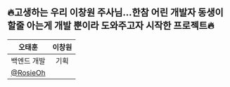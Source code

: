 ## 🔥고생하는 우리 이창원 주사님...한참 어린 개발자 동생이 할줄 아는게 개발 뿐이라 도와주고자 시작한 프로젝트🔥
|                   오태훈                  |   이창원                               |                     
|:--------------------------------------:|:--------------------------------------:|
|              백엔드 개발                  |                   기획                  | 
| [@RosieOh](https://github.com/rosieoh) |                                        |
